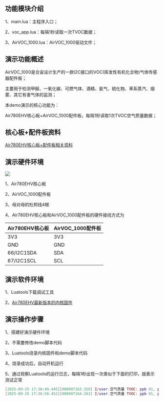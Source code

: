 ## 功能模块介绍

1、main.lua：主程序入口；

2、voc_app.lua：每隔1秒读取一次TVOC数据；

3、AirVOC_1000.lua：AirVOC_1000驱动文件；

## 演示功能概述

AirVOC_1000是合宙设计生产的一款I2C接口的VOC(挥发性有机化合物)气体传感器配件板；

主要用于检测甲醛、一氧化碳、可燃气体、酒精、氨气、硫化物、苯系蒸汽、烟雾、其它有害气体的监测；

本demo演示的核心功能为：

Air780EHV核心板+AirVOC_1000配件板，每隔1秒读取1次TVOC空气质量数据；


## 核心板+配件板资料

[Air780EHV核心板+配件板相关资料](https://docs.openluat.com/air780ehv/product/shouce/)


## 演示硬件环境

![](https://docs.openluat.com/accessory/AirVOC_1000/image/connect_Air780ehv.jpg)

1、Air780EHV核心板

2、AirVOC_1000配件板

3、母对母的杜邦线4根

4、Air780EHV核心板和AirVOC_1000配件板的硬件接线方式为

| Air780EHV核心板 | AirVOC_1000配件板  |
| ------------ | ------------------ |
|     3V3     |         3V3        |
|     GND   |         GND        |
| 66/I2C1SDA |         SDA        |
| 67/I2C1SCL |         SCL        |


## 演示软件环境

1、Luatools下载调试工具

2、[Air780EHV最新版本的内核固件](https://docs.openluat.com/air780ehv/luatos/firmware/version/)


## 演示操作步骤

1、搭建好演示硬件环境

2、不需要修改demo脚本代码

3、Luatools烧录内核固件和demo脚本代码

4、烧录成功后，自动开机运行

5、通过观察Luatools的运行日志，每隔1秒出现一次类似于下面的打印，就表示测试正常

``` lua
[2025-09-25 17:36:49.445][000007163.359] I/user.空气质量 TVOC: ppb 91, ppm 0.091, 等级 1(优)
[2025-09-25 17:36:50.452][000007164.363] I/user.空气质量 TVOC: ppb 91, ppm 0.091, 等级 1(优)
